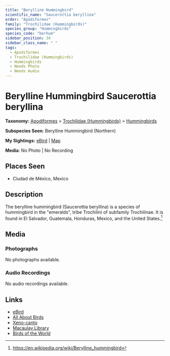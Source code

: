 ```yaml
---
title: "Berylline Hummingbird"
scientific_name: "Saucerottia beryllina"
order: "Apodiformes"
family: "Trochilidae (Hummingbirds)"
species_group: "Hummingbirds"
species_code: "berhum"
sidebar_position: 34
sidebar_class_name: " "
tags: 
  - Apodiformes
  - Trochilidae (Hummingbirds)
  - Hummingbirds
  - Needs Photo
  - Needs Audio
---
```


# Berylline Hummingbird <span className='sci_name'>Saucerottia beryllina</span>

**Taxonomy:** [Apodiformes](/tags/apodiformes) > [Trochilidae (Hummingbirds)](/tags/trochilidae-hummingbirds) > [Hummingbirds](/tags/hummingbirds)

**Subspecies Seen**: Berylline Hummingbird (Northern)

**My Sightings:** [eBird](https://ebird.org/lifelist?r=world&time=life&spp=berhum) | [Map](/map?species_code=berhum)

**Media**: No Photo | No Recording

## Places Seen

* Ciudad de México, Mexico

## Description
The berylline hummingbird (Saucerottia beryllina) is a species of hummingbird in the "emeralds", tribe Trochilini of subfamily Trochilinae. It is found in El Salvador, Guatemala, Honduras, Mexico, and the United States.[^1]

[^1]: https://en.wikipedia.org/wiki/Berylline_hummingbird

## Media
### Photographs
No photographs available.

### Audio Recordings
No audio recordings available.

## Links
* [eBird](https://ebird.org/species/berhum) 
* [All About Birds](https://www.allaboutbirds.org/guide/berhum) 
* [Xeno-canto](https://www.xeno-canto.org/species/saucerottia-beryllina) 
* [Macaulay Library](https://search.macaulaylibrary.org/catalog?taxonCode=berhum&sort=rating_rank_desc)
* [Birds of the World](https://birdsoftheworld.org/bow/species/berhum)
